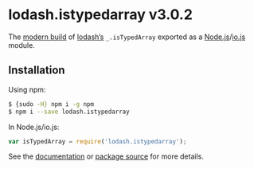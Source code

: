 # lodash.istypedarray v3.0.2

The [modern build](https://github.com/lodash/lodash/wiki/Build-Differences) of [lodash’s](https://lodash.com/) `_.isTypedArray` exported as a [Node.js](http://nodejs.org/)/[io.js](https://iojs.org/) module.

## Installation

Using npm:

```bash
$ {sudo -H} npm i -g npm
$ npm i --save lodash.istypedarray
```

In Node.js/io.js:

```js
var isTypedArray = require('lodash.istypedarray');
```

See the [documentation](https://lodash.com/docs#isTypedArray) or [package source](https://github.com/lodash/lodash/blob/3.0.2-npm-packages/lodash.istypedarray) for more details.
